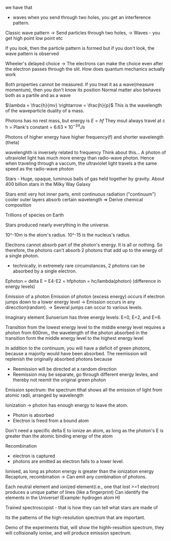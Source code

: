 we have that 
- waves when you send through two holes, you get an interference pattern.

Classic wave pattern
-> Send particles through two holes, 
-> Waves - you get high point low point etc

If you look, then the particle pattern is formed
but if you don't look, the wave pattern is observed

Wheeler's delayed choice -> The electrons can make the choice even after the electron passes through the slit.
How does quantum mechanics actually work

Both properties cannot be measured. If you treat it as a wave(measure momentum), then you don't know its position
Normal matter also behaves both as a partile and as a wave

$\lambda = \frac{h}{mv} \rightarrow = \frac{h}{p}$  This is the wavelength of the waveparticle duality of a mass.

Photons has no rest mass, but energy is $E=hf$
They msut always travel at c
h = Plank's constant = $6.63\times 10^{-34}Js$

Photons of higher energy have higher frequency(f) and shorter wavelength (theta)

wavelenghth is inversely related to frequency
Think about this...
A photon of ultraviolet light has much more energy than radio-wave photon. Hence when traveling through a vaccum, the ultraviolet
light travels a the same speed as the radio-wave photon

Stars - Huge, opaque, luminous balls of gas held together by gravity. About 400 billion stars in the Milky Way Galaxy

Stars emit very hot inner parts, emit continuous radiation ("continuum")
cooler outer layers absorb certain wavelength => Derive chemical composition

Trillions of species on Earth

Stars produced nearly everything in the universe. 

10^-10m is the atom's radius. 10^-15 is the nucleus's radius. 

Electrons cannot absorb part of the photon's energy. It is all or nothing. So therefore, the photons can't absorb 2 photons that add 
up to the energy of a single photon.
* technically, in extremely rare circumstances, 2 photons can be absorbed by a single electron. 

Ephoton = delta E = E4-E2 = hfphoton = hc/lambda(photon)
(difference in energy levels)

Emission of a photon
Emission of photon (excess energy) occurs if electron jumps down to a lower energy level
-> Emission occurs in any direcction(random).
-> Several jumps can occur to various levels.

Imaginary element Sunserium has three energy levels: E=0, E=2, and E=6.

Transition from the lowest energy level to the middle energy level requires a photon from 600nm,, the wavelength of the photon 
absorbed in the transition form the middle energy level to the highest energy level

In addition to the continuum, you will have a deficit of green photons, because a majority would have been absorbed.
The reemission will replenish the originally absorbed photons because
- Reemission will be directed at a random direction
- Reemission may be separate, go through different energy levles, and thereby not reemit the original green photon

Emission spectrum: the spectrum tthat shows all the emission of light from atomic radii, arranged by wavelength

Ionization -> photon has enough energy to leave the atom. 
- Photon is absorbed
- Electron is freed from a bound atom

Don't need a specific delta E to ionize an atom, as long as the photon's E is greater than the atomic binding energy of the atom

Recombination 
- electron is captured
- photons are emitted as electron falls to a lower level.

Ionised, as long as photon energy is greater than the ionization energy
Recapture, recombination -> Can emit any combination of photons.

Each neutral element and ionized element(i.e., one that lost >=1 electron) produces a unique patter of lines (like a fingerprint)
Can identify the elements in the Universe!
(Example: hydrogen atom H)

Trained spectroscopist - that is how they can tell what stars are made of

Its the patterns of the high-resolution spectrum that are important. 

Demo of the experiments that, will show the highh-resultion spectrum, they will collisionally ionise, and will produce emission spectrum. 








